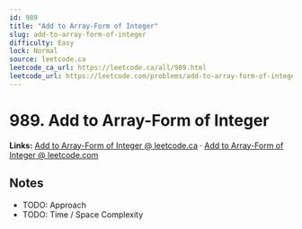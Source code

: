 ```yaml
--- 
id: 989
title: "Add to Array-Form of Integer"
slug: add-to-array-form-of-integer
difficulty: Easy
lock: Normal
source: leetcode.ca
leetcode_ca_url: https://leetcode.ca/all/989.html
leetcode_url: https://leetcode.com/problems/add-to-array-form-of-integer/
---
```


# 989. Add to Array-Form of Integer

**Links:** [Add to Array-Form of Integer @ leetcode.ca](https://leetcode.ca/all/989.html) · [Add to Array-Form of Integer @ leetcode.com](https://leetcode.com/problems/add-to-array-form-of-integer/)

## Notes
- TODO: Approach
- TODO: Time / Space Complexity
